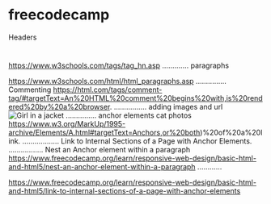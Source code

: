 # freecodecamp
Headers <h1> </h1> https://www.w3schools.com/tags/tag_hn.asp
.............
paragraphs <p> </p> https://www.w3schools.com/html/html_paragraphs.asp
...............
Commenting <!-- --> https://html.com/tags/comment-tag/#targetText=An%20HTML%20comment%20begins%20with,is%20rendered%20by%20a%20browser.
................
adding images and url 
<img src="img_girl.jpg" alt="Girl in a jacket"> 
...............
anchor elements 
<a heref="https://freectaphotoapp.com">cat photos </a> 
https://www.w3.org/MarkUp/1995-archive/Elements/A.html#targetText=Anchors,or%20both)%20of%20a%20link.
..................
Link to Internal Sections of a Page with Anchor Elements.
.................
Nest an Anchor element within a paragraph
https://www.freecodecamp.org/learn/responsive-web-design/basic-html-and-html5/nest-an-anchor-element-within-a-paragraph
............

https://www.freecodecamp.org/learn/responsive-web-design/basic-html-and-html5/link-to-internal-sections-of-a-page-with-anchor-elements
